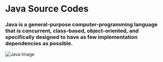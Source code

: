 # Java Source Codes

### Java is a general-purpose computer-programming language that is concurrent, class-based, object-oriented, and specifically designed to have as few implementation dependencies as possible.

![Java Image](https://cdn-images-1.medium.com/max/1600/1*7Kqu2b7kSmpj45g4X1_DKA.jpeg)